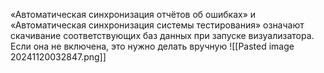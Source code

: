 «Автоматическая синхронизация отчётов об ошибках» и «Автоматическая синхронизация системы тестирования» означают скачивание соответствующих баз данных при запуске визуализатора. Если она не включена, это нужно делать вручную
![[Pasted image 20241120032847.png]]
